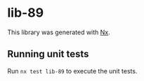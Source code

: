 # lib-89

This library was generated with [Nx](https://nx.dev).

## Running unit tests

Run `nx test lib-89` to execute the unit tests.
